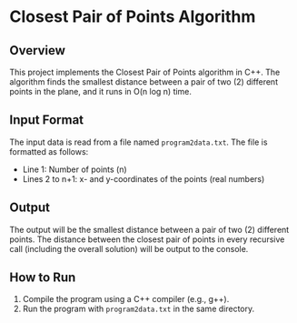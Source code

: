 # Closest Pair of Points Algorithm

## Overview
This project implements the Closest Pair of Points algorithm in C++. The algorithm finds the smallest distance between a pair of two (2) different points in the plane, and it runs in O(n log n) time.

## Input Format
The input data is read from a file named `program2data.txt`. The file is formatted as follows:

- Line 1: Number of points (n)
- Lines 2 to n+1: x- and y-coordinates of the points (real numbers)

## Output
The output will be the smallest distance between a pair of two (2) different points. The distance between the closest pair of points in every recursive call (including the overall solution) will be output to the console.

## How to Run

1. Compile the program using a C++ compiler (e.g., g++).
2. Run the program with `program2data.txt` in the same directory.

